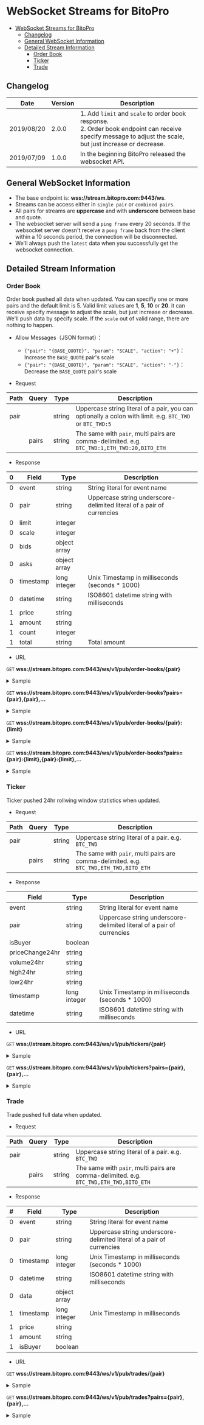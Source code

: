 # WebSocket Streams for BitoPro

- [WebSocket Streams for BitoPro](#websocket-streams-for-bitopro)
  - [Changelog](#changelog)
  - [General WebSocket Information](#general-websocket-information)
  - [Detailed Stream Information](#detailed-stream-information)
    - [Order Book](#order-book)
    - [Ticker](#ticker)
    - [Trade](#trade)

## Changelog

| Date       | Version | Description                                                                                                                                                    |
| ---------- | ------- | -------------------------------------------------------------------------------------------------------------------------------------------------------------- |
| 2019/08/20 | 2.0.0   | 1. Add `limit` and `scale` to order book response. <br> 2. Order book endpoint can receive specify message to adjust the scale, but just increase or decrease. |
| 2019/07/09 | 1.0.0   | In the beginning BitoPro released the websocket API.                                                                                                           |

## General WebSocket Information

* The base endpoint is: **wss://stream.bitopro.com:9443/ws**.
* Streams can be access either in `single pair` or `combined pairs`.
* All pairs for streams are **uppercase** and with **underscore** between base and quote.
* The websocket server will send a `ping frame` every 20 seconds. If the websocket server doesn't receive a `pong frame` back from the client within a 10 seconds period, the connection will be disconnected.
* We'll always push the `latest` data when you successfully get the websocket connection.

## Detailed Stream Information

### Order Book

Order book pushed all data when updated. You can specifiy one or more pairs and the default limit is 5. Valid limit values are **1**, **5**, **10** or **20**. it can receive specify message to adjust the scale, but just increase or decrease. We'll push data by specify scale. If the `scale` out of valid range, there are nothing to happen.

* Allow Messages（JSON format）：
  * `{"pair": "{BASE_QUOTE}", "param": "SCALE", "action": "+"}`：Increase the `BASE_QUOTE` pair's scale
  * `{"pair": "{BASE_QUOTE}", "param": "SCALE", "action": "-"}`：Decrease the `BASE_QUOTE` pair's scale

* Request

| Path | Query | Type   | Description                                                                                              |
| ---- | ----- | ------ | -------------------------------------------------------------------------------------------------------- |
| pair |       | string | Uppercase string literal of a pair, you can optionally a colon with limit. e.g. `BTC_TWD` or `BTC_TWD:5` |
|      | pairs | string | The same with `pair`, multi pairs are comma-delimited. e.g. `BTC_TWD:1,ETH_TWD:20,BITO_ETH`              |

* Response

| 0   | Field     | Type         | Description                                                           |
| --- | --------- | ------------ | --------------------------------------------------------------------- |
| 0   | event     | string       | String literal for event name                                         |
| 0   | pair      | string       | Uppercase string underscore-delimited literal of a pair of currencies |
| 0   | limit     | integer      |                                                                       |
| 0   | scale     | integer      |                                                                       |
| 0   | bids      | object array |                                                                       |
| 0   | asks      | object array |                                                                       |
| 0   | timestamp | long integer | Unix Timestamp in milliseconds (seconds * 1000)                       |
| 0   | datetime  | string       | ISO8601 datetime string with milliseconds                             |
| 1   | price     | string       |                                                                       |
| 1   | amount    | string       |                                                                       |
| 1   | count     | integer      |                                                                       |
| 1   | total     | string       | Total amount                                                          |

* URL

`GET` **wss://stream.bitopro.com:9443/ws/v1/pub/order-books/{pair}**

<details>
<summary>Sample</summary>

```json
GET wss://stream.bitopro.com:9443/ws/v1/pub/order-books/BTC_TWD

{
    "event": "ORDER_BOOK",
    "pair": "BTC_TWD",
    "limit": "20",
    "scale": "0",
    "bids": [
        {
            "price": "1",
            "amount": "1",
            "count": 1,
            "total": "1"
        },
        ...
    ],
    "asks": [
        {
            "price": "0.9",
            "amount": "1",
            "count": 2,
            "total": "2"
        },
        ...
    ],
    "timestamp": 1136185445000,
    "datetime": "2006-01-02T15:04:05.700Z"
}
```

</details>

`GET` **wss://stream.bitopro.com:9443/ws/v1/pub/order-books?pairs={pair},{pair},...**

<details>
<summary>Sample</summary>

```json
GET wss://stream.bitopro.com:9443/ws/v1/pub/order-books?pairs=BTC_TWD,ETH_TWD

{
    "event": "ORDER_BOOK",
    "pair": "BTC_TWD",
    "limit": "5",
    "scale": "0",
    "bids": [
        {
            "price": "1",
            "amount": "1",
            "count": 1,
            "total": "1"
        },
        ...
    ],
    "asks": [
        {
            "price": "0.9",
            "amount": "1",
            "count": 2,
            "total": "2"
        },
        ...
    ],
    "timestamp": 1136185445000,
    "datetime": "2006-01-02T15:04:05.700Z"
}

{
    "event": "ORDER_BOOK",
    "pair": "ETH_TWD",
    "limit": "5",
    "scale": "0",
    "bids": [
        {
            "price": "1",
            "amount": "1",
            "count": 1,
            "total": "1"
        },
        ...
    ],
    "asks": [
        {
            "price": "0.9",
            "amount": "1",
            "count": 2,
            "total": "2"
        },
        ...
    ],
    "timestamp": 1136185445000,
    "datetime": "2006-01-02T15:04:05.700Z"
}
```

</details>

`GET` **wss://stream.bitopro.com:9443/ws/v1/pub/order-books/{pair}:{limit}**

<details>
<summary>Sample</summary>

```json
GET wss://stream.bitopro.com:9443/ws/v1/pub/order-books/BTC_TWD:1

{
    "event": "ORDER_BOOK",
    "pair": "BTC_TWD",
    "bids": [
        {
            "price": "1",
            "amount": "1",
            "count": 1,
            "total": "1"
        },
        ...
    ],
    "asks": [
        {
            "price": "0.9",
            "amount": "1",
            "count": 2,
            "total": "2"
        },
        ...
    ],
    "timestamp": 1136185445000,
    "datetime": "2006-01-02T15:04:05.700Z"
}
```

</details>

`GET` **wss://stream.bitopro.com:9443/ws/v1/pub/order-books?pairs={pair}:{limit},{pair}:{limit},...**

<details>
<summary>Sample</summary>

```json
GET wss://stream.bitopro.com:9443/ws/v1/pub/order-books?pairs=BTC_TWD:1,ETH_TWD:1

{
    "event": "ORDER_BOOK",
    "pair": "BTC_TWD",
    "bids": [
        {
            "price": "1",
            "amount": "1",
            "count": 1,
            "total": "1"
        },
        ...
    ],
    "asks": [
        {
            "price": "0.9",
            "amount": "1",
            "count": 2,
            "total": "2"
        },
        ...
    ],
    "timestamp": 1136185445000,
    "datetime": "2006-01-02T15:04:05.700Z"
}

{
    "event": "ORDER_BOOK",
    "pair": "ETH_TWD",
    "bids": [
        {
            "price": "1",
            "amount": "1",
            "count": 1,
            "total": "1"
        },
        ...
    ],
    "asks": [
        {
            "price": "0.9",
            "amount": "1",
            "count": 2,
            "total": "2"
        },
        ...
    ],
    "timestamp": 1136185445000,
    "datetime": "2006-01-02T15:04:05.700Z"
}
```

</details>

### Ticker

Ticker pushed 24hr rollwing window statistics when updated.

* Request

| Path | Query | Type   | Description                                                                            |
| ---- | ----- | ------ | -------------------------------------------------------------------------------------- |
| pair |       | string | Uppercase string literal of a pair. e.g. `BTC_TWD`                                     |
|      | pairs | string | The same with `pair`, multi pairs are comma-delimited. e.g. `BTC_TWD,ETH_TWD,BITO_ETH` |

* Response

| Field           | Type         | Description                                                           |
| --------------- | ------------ | --------------------------------------------------------------------- |
| event           | string       | String literal for event name                                         |
| pair            | string       | Uppercase string underscore-delimited literal of a pair of currencies |
| isBuyer         | boolean      |                                                                       |
| priceChange24hr | string       |                                                                       |
| volume24hr      | string       |                                                                       |
| high24hr        | string       |                                                                       |
| low24hr         | string       |                                                                       |
| timestamp       | long integer | Unix Timestamp in milliseconds (seconds * 1000)                       |
| datetime        | string       | ISO8601 datetime string with milliseconds                             |

* URL

`GET` **wss://stream.bitopro.com:9443/ws/v1/pub/tickers/{pair}**

<details>
<summary>Sample</summary>

```json
GET wss://stream.bitopro.com:9443/ws/v1/pub/tickers/BTC_TWD

{
    "event": "TICKER",
    "pair": "BTC_TWD",
    "lastPrice": "1",
    "isBuyer": true,
    "priceChange24hr": "1",
    "volume24hr": "1",
    "high24hr": "1",
    "low24hr": "1",
    "timestamp": 1136185445000,
    "datetime": "2006-01-02T15:04:05.700Z"
}
```

</details>

`GET` **wss://stream.bitopro.com:9443/ws/v1/pub/tickers?pairs={pair},{pair},...**

<details>
<summary>Sample</summary>

```json
GET wss://stream.bitopro.com:9443/ws/v1/pub/tickers?pairs=BTC_TWD,BITO_ETH

{
    "event": "TICKER",
    "pair": "BTC_TWD",
    "lastPrice": "1",
    "isBuyer": true,
    "priceChange24hr": "1",
    "volume24hr": "1",
    "high24hr": "1",
    "low24hr": "1",
    "timestamp": 1136185445000,
    "datetime": "2006-01-02T15:04:05.700Z"
}

{
    "event": "TICKER",
    "pair": "BITO_ETH",
    "lastPrice": "1",
    "isBuyer": true,
    "priceChange24hr": "1",
    "volume24hr": "1",
    "high24hr": "1",
    "low24hr": "1",
    "timestamp": 1136185445000,
    "datetime": "2006-01-02T15:04:05.700Z"
}
```

</details>

### Trade

Trade pushed full data when updated.

* Request

| Path | Query | Type   | Description                                                                            |
| ---- | ----- | ------ | -------------------------------------------------------------------------------------- |
| pair |       | string | Uppercase string literal of a pair. e.g. `BTC_TWD`                                     |
|      | pairs | string | The same with `pair`, multi pairs are comma-delimited. e.g. `BTC_TWD,ETH_TWD,BITO_ETH` |

* Response

| #   | Field     | Type         | Description                                                           |
| --- | --------- | ------------ | --------------------------------------------------------------------- |
| 0   | event     | string       | String literal for event name                                         |
| 0   | pair      | string       | Uppercase string underscore-delimited literal of a pair of currencies |
| 0   | timestamp | long integer | Unix Timestamp in milliseconds (seconds * 1000)                       |
| 0   | datetime  | string       | ISO8601 datetime string with milliseconds                             |
| 0   | data      | object array |                                                                       |
| 1   | timestamp | long integer | Unix Timestamp in milliseconds                                        |
| 1   | price     | string       |                                                                       |
| 1   | amount    | string       |                                                                       |
| 1   | isBuyer   | boolean      |                                                                       |

* URL

`GET` **wss://stream.bitopro.com:9443/ws/v1/pub/trades/{pair}**

<details>
<summary>Sample</summary>

```json
GET wss://stream.bitopro.com:9443/ws/v1/pub/tickers/BTC_TWD

{
    "event": "TRADE",
    "pair": "BTC_TWD",
    "timestamp": 1136185445000,
    "datetime": "2006-01-02T15:04:05.700Z",
    "data": [
        {
            "timestamp": 1136185445,
            "price": "1",
            "amount": "1",
            "isBuyer" :false
        },
        {
            "timestamp": 1136185445,
            "price": "1",
            "amount": "1",
            "isBuyer" :true
        },
        ...
    ]
}
```

</details>

`GET` **wss://stream.bitopro.com:9443/ws/v1/pub/trades?pairs={pair},{pair},...**

<details>
<summary>Sample</summary>

```json
GET wss://stream.bitopro.com:9443/ws/v1/pub/tickers?pairs=BTC_TWD,BITO_ETH

{
    "event": "TRADE",
    "pair": "BTC_TWD",
    "timestamp": 1136185445000,
    "datetime": "2006-01-02T15:04:05.700Z",
    "data": [
        {
            "timestamp": 1136185445,
            "price": "1",
            "amount": "1",
            "isBuyer" :false
        },
        {
            "timestamp": 1136185445,
            "price": "1",
            "amount": "1",
            "isBuyer" :true
        },
        ...
    ]
}

{
    "event": "TRADE",
    "pair": "BITO_ETH",
    "timestamp": 1136185445000,
    "datetime": "2006-01-02T15:04:05.700Z",
    "data": [
        {
            "timestamp": 1136185445,
            "price": "1",
            "amount": "1",
            "isBuyer" :false
        },
        {
            "timestamp": 1136185445,
            "price": "1",
            "amount": "1",
            "isBuyer" :true
        },
        ...
    ]
}
```

</details>
